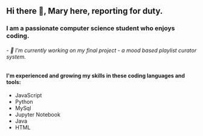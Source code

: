 ## Hi there 👋, Mary here, reporting for duty.

<!--
**maryajii/maryajii** is a ✨ _special_ ✨ repository because its `README.md` (this file) appears on your GitHub profile.

Here are some ideas to get you started:

- 🔭 I’m currently working on ...
- 🌱 I’m currently learning ...
- 👯 I’m looking to collaborate on ...
- 🤔 I’m looking for help with ...
- 💬 Ask me about ...
- 📫 How to reach me: ...
- 😄 Pronouns: ...
- ⚡ Fun fact: ...
-->

### I am a passionate computer science student who enjoys coding.

###### - 🔭 I’m currently working on my final project - a mood based playlist curator system.

#### I'm experienced and growing my skills in these coding languages and tools:

- JavaScript
- Python
- MySql
- Jupyter Notebook
- Java
- HTML
